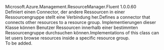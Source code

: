 <Type Name="IResourceConnector" FullName="Microsoft.Azure.Management.ResourceManager.Fluent.IResourceConnector">
  <TypeSignature Language="C#" Value="public interface IResourceConnector" />
  <TypeSignature Language="ILAsm" Value=".class public interface auto ansi abstract IResourceConnector" />
  <TypeSignature Language="DocId" Value="T:Microsoft.Azure.Management.ResourceManager.Fluent.IResourceConnector" />
  <TypeSignature Language="VB.NET" Value="Public Interface IResourceConnector" />
  <TypeSignature Language="F#" Value="type IResourceConnector = interface" />
  <AssemblyInfo>
    <AssemblyName>Microsoft.Azure.Management.ResourceManager.Fluent</AssemblyName>
    <AssemblyVersion>1.0.0.60</AssemblyVersion>
  </AssemblyInfo>
  <Interfaces />
  <Docs>
    <summary>
            <span data-ttu-id="2fa17-101">Definiert einen Connector, der andere Ressourcen in einer Ressourcengruppe stellt eine Verbindung her.</span><span class="sxs-lookup"><span data-stu-id="2fa17-101">Defines a connector that connects other resources to a resource group.</span></span>
            <span data-ttu-id="2fa17-102">Implementierungen dieser Klasse können Benutzer Ressourcen innerhalb einer bestimmten Ressourcengruppe durchsuchen können.</span><span class="sxs-lookup"><span data-stu-id="2fa17-102">Implementations of this class can let users browse resources inside a specific resource group.</span></span>
            </summary>
    <remarks>To be added.</remarks>
  </Docs>
  <Members />
</Type>